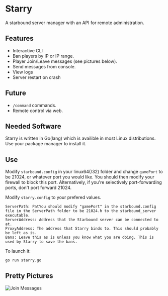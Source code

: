 Starry
======

A starbound server manager with an API for remote administration.

Features
-----
* Interactive CLI
* Ban players by IP or IP range.
* Player Join/Leave messages (see pictures below).
* Send messages from console.
* View logs
* Server restart on crash

Future
-----
* `/command` commands.
* Remote control via web.

Needed Software
-----
Starry is written in Go(lang) which is availible in most Linux distributions. Use your package manager to install it.

Use
------

Modify `starbound.config` in your linux64(/32) folder and change `gamePort` to be 21024, or whatever port you would like. You should then modify your firewall to block this port. Alternatively, if you're selectively port-forwarding ports, don't port forward 21024.

Modify `starry.config` to your prefered values.
```
ServerPath: PatYou should modify "gamePort" in the starbound.config file in the ServerPath folder to be 21024.h to the starbound_server executable.
ServerAddress: Address that the Starbound server can be connected to at. 
ProxyAddress: The address that Starry binds to. This should probably be left as is.
Bans: Leave this as is unless you know what you are doing. This is used by Starry to save the bans.
```

To launch it:
```bash
go run starry.go
```

Pretty Pictures
------

![Join Messages](http://i.imgur.com/jePE5aH.png)
